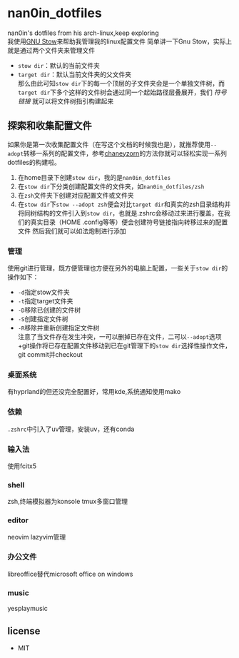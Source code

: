 # nan0in_dotfiles
nan0in's dotfiles from his arch-linux,keep exploring  
我使用[GNU Stow](https://www.gnu.org/software/stow/)来帮助我管理我的linux配置文件
简单讲一下Gnu Stow，实际上就是通过两个文件夹来管理文件  
- `stow dir`：默认的当前文件夹
- `target dir`：默认当前文件夹的父文件夹  
那么由此可知`stow dir`下的每一个顶层的子文件夹会是一个单独文件树，而`target dir`下多个这样的文件树会通过同一个起始路径层叠展开，我们 *符号链接* 就可以将文件树指引构建起来

## 探索和收集配置文件
如果你是第一次收集配置文件（在写这个文档的时候我也是），就推荐使用`--adopt`转移一系列的配置文件，参考[chaneyzorn](https://github.com/chaneyzorn/dotfiles?tab=readme-ov-file)的方法你就可以轻松实现一系列dotfiles的构建啦。  
1. 在home目录下创建`stow dir`，我的是`nan0in_dotfiles`
2. 在`stow dir`下分类创建配置文件的文件夹，如`nan0in_dotfiles/zsh`
3. 在`zsh`文件夹下创建对应配置文件或文件夹
4. 在`stow dir`下`stow --adopt zsh`便会对比`target dir`和真实的zsh目录结构并将同树结构的文件引入到`stow dir`，也就是.zshrc会移动过来进行覆盖，在我们的真实目录（HOME .config等等）便会创建符号链接指向转移过来的配置文件
然后我们就可以如法炮制进行添加

### 管理
使用git进行管理，既方便管理也方便在另外的电脑上配置，一些关于`stow dir`的操作如下：  
- `-d`指定stow文件夹
- `-t`指定target文件夹
- `-D`移除已创建的文件树
- `-S`创建指定文件树
- `-R`移除并重新创建指定文件树  
注意了当文件存在发生冲突，一可以删掉已存在文件，二可以`--adopt`选项+git操作将已存在配置文件移动到已在git管理下的`stow dir`选择性操作文件，git commit并checkout

### 桌面系统
有hyprland的但还没完全配置好，常用kde,系统通知使用mako

### 依赖
`.zshrc`中引入了uv管理，安装uv，还有conda

### 输入法
使用fcitx5

### shell
zsh,终端模拟器为konsole
tmux多窗口管理

### editor
neovim lazyvim管理

### 办公文件
libreoffice替代microsoft office on windows

### music
yesplaymusic

## license
- MIT
